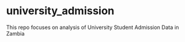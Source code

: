 # university_admission
This repo focuses on analysis of University Student Admission Data in Zambia
